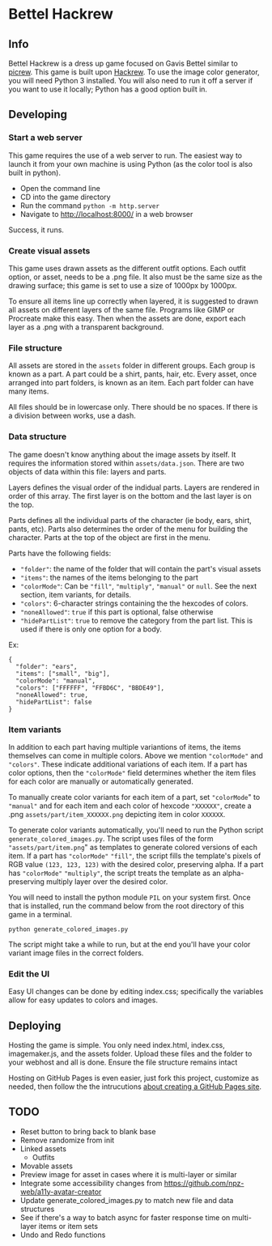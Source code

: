 # Bettel Hackrew

## Info

Bettel Hackrew is a dress up game focused on Gavis Bettel similar to [picrew](https://picrew.me/). This game is built upon [Hackrew](https://github.com/ksadov/hackrew). To use the image color generator, you will need Python 3 installed. You will also need to run it off a server if you want to use it locally; Python has a good option built in.

## Developing

### Start a web server

This game requires the use of a web server to run. The easiest way to launch it from your own machine is using Python (as the color tool is also built in python).

- Open the command line
- CD into the game directory
- Run the command `python -m http.server`
- Navigate to [http://localhost:8000/](http://localhost:8000/) in a web browser

Success, it runs.

### Create visual assets

This game uses drawn assets as the different outfit options. Each outfit option, or asset, needs to be a .png file. It also must be the same size as the drawing surface; this game is set to use a size of 1000px by 1000px.

To ensure all items line up correctly when layered, it is suggested to drawn all assets on different layers of the same file. Programs like GIMP or Procreate make this easy. Then when the assets are done, export each layer as a .png with a transparent background.

### File structure

All assets are stored in the `assets` folder in different groups. Each group is known as a part. A part could be a shirt, pants, hair, etc. Every asset, once arranged into part folders, is known as an item. Each part folder can have many items.

All files should be in lowercase only. There should be no spaces. If there is a division between works, use a dash.

### Data structure

The game doesn't know anything about the image assets by itself. It requires the information stored within `assets/data.json`. There are two objects of data within this file: layers and parts.

Layers defines the visual order of the indidual parts. Layers are rendered in order of this array. The first layer is on the bottom and the last layer is on the top.

Parts defines all the individual parts of the character (ie body, ears, shirt, pants, etc). Parts also determines the order of the menu for building the character. Parts at the top of the object are first in the menu.

Parts have the following fields:

- `"folder"`: the name of the folder that will contain the part's visual assets
- `"items"`: the names of the items belonging to the part
- `"colorMode"`: Can be `"fill"`, `"multiply"`, `"manual"` or `null`. See the next section, item variants, for details.
- `"colors"`: 6-character strings containing the the hexcodes of colors.
- `"noneAllowed"`: `true` if this part is optional, false otherwise
- `"hidePartList"`: `true` to remove the category from the part list. This is used if there is only one option for a body.

Ex:
```
{
  "folder": "ears",
  "items": ["small", "big"],
  "colorMode": "manual",
  "colors": ["FFFFFF", "FFBD6C", "BBDE49"],
  "noneAllowed": true,
  "hidePartList": false
}
```

### Item variants

In addition to each part having multiple variantions of items, the items themselves can come in multiple colors. Above we mention `"colorMode"` and `"colors"`. These indicate additional variations of each item. If a part has color options, then the `"colorMode"` field determines whether the item files for each color are manually or automatically generated.

To manually create color variants for each item of a part, set `"colorMode`" to `"manual"` and for each item and each color of hexcode `"XXXXXX"`, create a .png `assets/part/item_XXXXXX.png` depicting item in color `XXXXXX`.

To generate color variants automatically, you'll need to run the Python script `generate_colored_images.py`. The script uses files of the form `"assets/part/item.png`" as templates to generate colored versions of each item. If a part has `"colorMode"` `"fill"`, the script fills the template's pixels of RGB value `(123, 123, 123)` with the desired color, preserving alpha. If a part has `"colorMode"` `"multiply"`, the script treats the template as an alpha-preserving multiply layer over the desired color.

You will need to install the python module `PIL` on your system first. Once that is installed, run the command below from the root directory of this game in a terminal.

```
python generate_colored_images.py
```

The script might take a while to run, but at the end you'll have your color variant image files in the correct folders.

### Edit the UI

Easy UI changes can be done by editing index.css; specifically the variables allow for easy updates to colors and images.

## Deploying

Hosting the game is simple. You only need index.html, index.css, imagemaker.js, and the assets folder. Upload these files and the folder to your webhost and all is done. Ensure the file structure remains intact

Hosting on GitHub Pages is even easier, just fork this project, customize as needed, then follow the the intrucutions [about creating a GitHub Pages site](https://docs.github.com/en/pages/getting-started-with-github-pages/creating-a-github-pages-site).

## TODO

- Reset button to bring back to blank base
- Remove randomize from init
- Linked assets
  - Outfits
- Movable assets
- Preview image for asset in cases where it is multi-layer or similar
- Integrate some accessibility changes from https://github.com/npz-web/a11y-avatar-creator
- Update generate_colored_images.py to match new file and data structures
- See if there's a way to batch async for faster response time on multi-layer items or item sets
- Undo and Redo functions